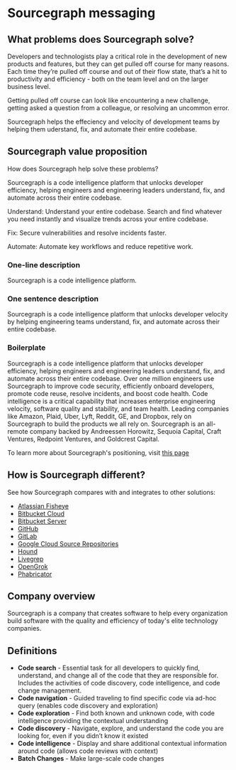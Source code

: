# Sourcegraph messaging

## What problems does Sourcegraph solve?

Developers and technologists play a critical role in the development of new products and features, but they can get pulled off course for many reasons. Each time they’re pulled off course and out of their flow state, that’s a hit to productivity and efficiency - both on the team level and on the larger business level.

Getting pulled off course can look like encountering a new challenge, getting asked a question from a colleague, or resolving an uncommon error.

Sourcegraph helps the effeciency and velocity of development teams by helping them uderstand, fix, and automate their entire codebase. 

## Sourcegraph value proposition

How does Sourcegraph help solve these problems?

Sourcegraph is a code intelligence platform that unlocks developer efficiency, helping engineers and engineering leaders understand, fix, and automate across their entire codebase.

Understand: Understand your entire codebase. Search and find whatever you need instantly and visualize trends across your entire codebase.

Fix: Secure vulnerabilities and resolve incidents faster.

Automate: Automate key workflows and reduce repetitive work.

### One-line description

Sourcegraph is a code intelligence platform.

### One sentence description

Sourcegraph is a code intelligence platform that unlocks developer velocity by helping engineering teams understand, fix, and automate across their entire codebase.

### Boilerplate

Sourcegraph is a code intelligence platform that unlocks developer efficiency, helping engineers and engineering leaders understand, fix, and automate across their entire codebase. Over one million engineers use Sourcegraph to improve code security, efficiently onboard developers, promote code reuse, resolve incidents, and boost code health. Code intelligence is a critical capability that increases enterprise engineering velocity, software quality and stability, and team health. Leading companies like Amazon, Plaid, Uber, Lyft, Reddit, GE, and Dropbox, rely on Sourcegraph to build the products we all rely on. Sourcegraph is an all-remote company backed by Andreessen Horowitz, Sequoia Capital, Craft Ventures, Redpoint Ventures, and Goldcrest Capital.

To learn more about Sourcegraph's positioning, visit [this page](https://handbook.sourcegraph.com/departments/marketing/process/positioning/) 

## How is Sourcegraph different?

See how Sourcegraph compares with and integrates to other solutions:

- [Atlassian Fisheye](atlassian_fisheye_vs_sourcegraph.md)
- [Bitbucket Cloud](bitbucket_cloud_vs_sourcegraph.md)
- [Bitbucket Server](bitbucket_server_vs_sourcegraph.md)
- [GitHub](github_vs_sourcegraph.md)
- [GitLab](gitlab_vs_sourcegraph.md)
- [Google Cloud Source Repositories](google_cloud_source_repositories_vs_sourcegraph.md)
- [Hound](hound_vs_sourcegraph.md)
- [Livegrep](livegrep_vs_sourcegraph.md)
- [OpenGrok](opengrok_vs_sourcegraph.md)
- [Phabricator](phabricator_vs_sourcegraph.md)

## Company overview

Sourcegraph is a company that creates software to help every organization build software with the quality and efficiency of today's elite technology companies.

## Definitions

- **Code search** - Essential task for all developers to quickly find, understand, and change all of the code that they are responsible for. Includes the activities of code discovery, code intelligence, and code change management.
- **Code navigation** - Guided traveling to find specific code via ad-hoc query (enables code discovery and exploration)
- **Code exploration** - Find both known and unknown code, with code intelligence providing the contextual understanding
- **Code discovery** - Navigate, explore, and understand the code you are looking for, even if you didn’t know it existed
- **Code intelligence** - Display and share additional contextual information around code (allows code reviews with context)
- **Batch Changes** - Make large-scale code changes
